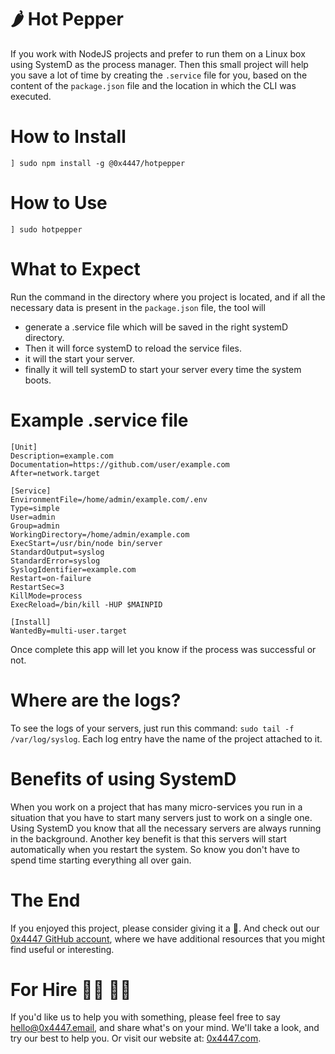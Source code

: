 # 🌶 Hot Pepper

If you work with NodeJS projects and prefer to run them on a Linux box using SystemD as the process manager. Then this small project will help you save a lot of time by creating the `.service` file for you, based on the content of the `package.json` file and the location in which the CLI was executed.

# How to Install

```
] sudo npm install -g @0x4447/hotpepper
```

# How to Use

```
] sudo hotpepper
```

# What to Expect

Run the command in the directory where you project is located, and if all the necessary data is present in the `package.json` file, the tool will

- generate a .service file which will be saved in the right systemD directory.
- Then it will force systemD to reload the service files.
- it will the start your server.
- finally it will tell systemD to start your server every time the system boots.

# Example .service file

```
[Unit]
Description=example.com
Documentation=https://github.com/user/example.com
After=network.target

[Service]
EnvironmentFile=/home/admin/example.com/.env
Type=simple
User=admin
Group=admin
WorkingDirectory=/home/admin/example.com
ExecStart=/usr/bin/node bin/server
StandardOutput=syslog
StandardError=syslog
SyslogIdentifier=example.com
Restart=on-failure
RestartSec=3
KillMode=process
ExecReload=/bin/kill -HUP $MAINPID

[Install]
WantedBy=multi-user.target
```

Once complete this app will let you know if the process was successful or not.

# Where are the logs?

To see the logs of your servers, just run this command: `sudo tail -f /var/log/syslog`. Each log entry have the name of the project attached to it.

# Benefits of using SystemD

When you work on a project that has many micro-services you run in a situation that you have to start many servers just to work on a single one. Using SystemD you know that all the necessary servers are always running in the background. Another key benefit is that this servers will start automatically when you restart the system. So know you don't have to spend time starting everything all over gain.

# The End

If you enjoyed this project, please consider giving it a 🌟. And check out our [0x4447 GitHub account](https://github.com/0x4447), where we have additional resources that you might find useful or interesting.

# For Hire 👨‍💻 👩‍💻

If you'd like us to help you with something, please feel free to say [hello@0x4447.email](mailto:hello@0x4447.email?Subject=Hello%20From%20Repo&Body=Hi%2C%0A%0AMy%20name%20is%20NAME%2C%20and%20I%27d%20like%20to%20get%20in%20touch%20with%20someone%20at%200x4447.%0A%0AI%27d%20like%20to%20discuss%20the%20following%20topics%3A%0A%0A-%20LIST_OF_TOPICS_TO_DISCUSS%0A%0ASome%20useful%20information%3A%0A%0A-%20My%20full%20name%20is%3A%20FIRST_NAME%20LAST_NAME%0A-%20My%20time%20zone%20is%3A%20TIME_ZONE%0A-%20My%20working%20hours%20are%20from%3A%20TIME%20till%20TIME%0A-%20My%20company%20name%20is%3A%20COMPANY%20NAME%0A-%20My%20company%20website%20is%3A%20https%3A%2F%2F%0A%0ABest%20regards.), and share what's on your mind. We'll take a look, and try our best to help you. Or visit our website at: [0x4447.com](https://0x4447.com).
